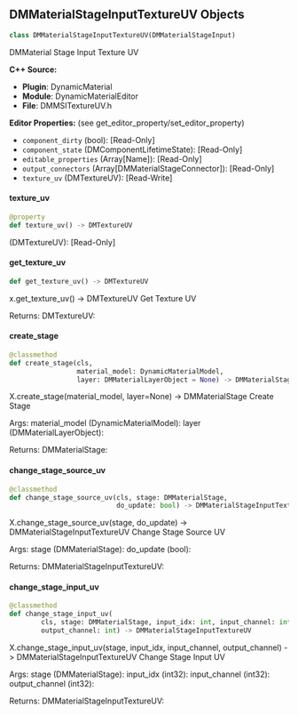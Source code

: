 ## DMMaterialStageInputTextureUV Objects

```python
class DMMaterialStageInputTextureUV(DMMaterialStageInput)
```

DMMaterial Stage Input Texture UV

**C++ Source:**

- **Plugin**: DynamicMaterial
- **Module**: DynamicMaterialEditor
- **File**: DMMSITextureUV.h

**Editor Properties:** (see get_editor_property/set_editor_property)

- ``component_dirty`` (bool):  [Read-Only]
- ``component_state`` (DMComponentLifetimeState):  [Read-Only]
- ``editable_properties`` (Array[Name]):  [Read-Only]
- ``output_connectors`` (Array[DMMaterialStageConnector]):  [Read-Only]
- ``texture_uv`` (DMTextureUV):  [Read-Write]

<a id="unreal.DMMaterialStageInputTextureUV.texture_uv"></a>

#### texture_uv

```python
@property
def texture_uv() -> DMTextureUV
```

(DMTextureUV):  [Read-Only]

<a id="unreal.DMMaterialStageInputTextureUV.get_texture_uv"></a>

#### get_texture_uv

```python
def get_texture_uv() -> DMTextureUV
```

x.get_texture_uv() -> DMTextureUV
Get Texture UV

Returns:
    DMTextureUV:

<a id="unreal.DMMaterialStageInputTextureUV.create_stage"></a>

#### create_stage

```python
@classmethod
def create_stage(cls,
                 material_model: DynamicMaterialModel,
                 layer: DMMaterialLayerObject = None) -> DMMaterialStage
```

X.create_stage(material_model, layer=None) -> DMMaterialStage
Create Stage

Args:
    material_model (DynamicMaterialModel): 
    layer (DMMaterialLayerObject): 

Returns:
    DMMaterialStage:

<a id="unreal.DMMaterialStageInputTextureUV.change_stage_source_uv"></a>

#### change_stage_source_uv

```python
@classmethod
def change_stage_source_uv(cls, stage: DMMaterialStage,
                           do_update: bool) -> DMMaterialStageInputTextureUV
```

X.change_stage_source_uv(stage, do_update) -> DMMaterialStageInputTextureUV
Change Stage Source UV

Args:
    stage (DMMaterialStage): 
    do_update (bool): 

Returns:
    DMMaterialStageInputTextureUV:

<a id="unreal.DMMaterialStageInputTextureUV.change_stage_input_uv"></a>

#### change_stage_input_uv

```python
@classmethod
def change_stage_input_uv(
        cls, stage: DMMaterialStage, input_idx: int, input_channel: int,
        output_channel: int) -> DMMaterialStageInputTextureUV
```

X.change_stage_input_uv(stage, input_idx, input_channel, output_channel) -> DMMaterialStageInputTextureUV
Change Stage Input UV

Args:
    stage (DMMaterialStage): 
    input_idx (int32): 
    input_channel (int32): 
    output_channel (int32): 

Returns:
    DMMaterialStageInputTextureUV:

<a id="unreal.DMMaterialStageInputValue"></a>